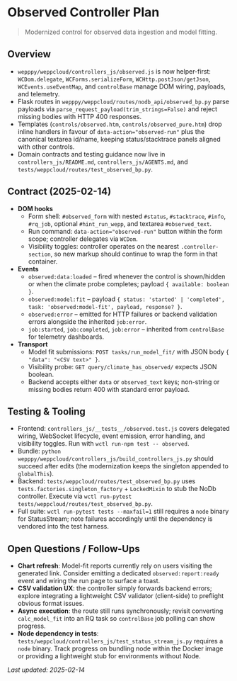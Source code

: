 # Observed Controller Plan
> Modernized control for observed data ingestion and model fitting.

## Overview
- `wepppy/weppcloud/controllers_js/observed.js` is now helper-first: `WCDom.delegate`, `WCForms.serializeForm`, `WCHttp.postJson/getJson`, `WCEvents.useEventMap`, and `controlBase` manage DOM wiring, payloads, and telemetry.
- Flask routes in `wepppy/weppcloud/routes/nodb_api/observed_bp.py` parse payloads via `parse_request_payload(trim_strings=False)` and reject missing bodies with HTTP 400 responses.
- Templates (`controls/observed.htm`, `controls/observed_pure.htm`) drop inline handlers in favour of `data-action="observed-run"` plus the canonical textarea id/name, keeping status/stacktrace panels aligned with other controls.
- Domain contracts and testing guidance now live in `controllers_js/README.md`, `controllers_js/AGENTS.md`, and `tests/weppcloud/routes/test_observed_bp.py`.

## Contract (2025-02-14)
- **DOM hooks**
  - Form shell: `#observed_form` with nested `#status`, `#stacktrace`, `#info`, `#rq_job`, optional `#hint_run_wepp`, and textarea `#observed_text`.
  - Run command: `data-action="observed-run"` button within the form scope; controller delegates via `WCDom`.
  - Visibility toggles: controller operates on the nearest `.controller-section`, so new markup should continue to wrap the form in that container.
- **Events**
  - `observed:data:loaded` – fired whenever the control is shown/hidden or when the climate probe completes; payload `{ available: boolean }`.
  - `observed:model:fit` – payload `{ status: 'started' | 'completed', task: 'observed:model-fit', payload, response? }`.
  - `observed:error` – emitted for HTTP failures or backend validation errors alongside the inherited `job:error`.
  - `job:started`, `job:completed`, `job:error` – inherited from `controlBase` for telemetry dashboards.
- **Transport**
  - Model fit submissions: `POST tasks/run_model_fit/` with JSON body `{ "data": "<CSV text>" }`.
  - Visibility probe: `GET query/climate_has_observed/` expects JSON boolean.
  - Backend accepts either `data` or `observed_text` keys; non-string or missing bodies return 400 with standard error payload.

## Testing & Tooling
- Frontend: `controllers_js/__tests__/observed.test.js` covers delegated wiring, WebSocket lifecycle, event emission, error handling, and visibility toggles. Run with `wctl run-npm test -- observed`.
- Bundle: `python wepppy/weppcloud/controllers_js/build_controllers_js.py` should succeed after edits (the modernization keeps the singleton appended to `globalThis`).
- Backend: `tests/weppcloud/routes/test_observed_bp.py` uses `tests.factories.singleton_factory` + `LockedMixin` to stub the NoDb controller. Execute via `wctl run-pytest tests/weppcloud/routes/test_observed_bp.py`.
- Full suite: `wctl run-pytest tests --maxfail=1` still requires a `node` binary for StatusStream; note failures accordingly until the dependency is vendored into the test harness.

## Open Questions / Follow-Ups
- **Chart refresh**: Model-fit reports currently rely on users visiting the generated link. Consider emitting a dedicated `observed:report:ready` event and wiring the run page to surface a toast.
- **CSV validation UX**: the controller simply forwards backend errors; explore integrating a lightweight CSV validator (client-side) to preflight obvious format issues.
- **Async execution**: the route still runs synchronously; revisit converting `calc_model_fit` into an RQ task so `controlBase` job polling can show progress.
- **Node dependency in tests**: `tests/weppcloud/controllers_js/test_status_stream_js.py` requires a `node` binary. Track progress on bundling node within the Docker image or providing a lightweight stub for environments without Node.

_Last updated: 2025-02-14_
